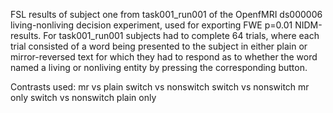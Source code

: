 FSL results of subject one from task001_run001 of the OpenfMRI ds000006 living-nonliving decision experiment, used for exporting FWE p=0.01 NIDM-results.
For task001_run001 subjects had to complete 64 trials, where each trial consisted of a word being presented to the subject in either plain or mirror-reversed text for which they had to respond as to whether the word named a living or nonliving entity by pressing the corresponding button.

Contrasts used:
mr vs plain
switch vs nonswitch
switch vs nonswitch mr only
switch vs nonswitch plain only


